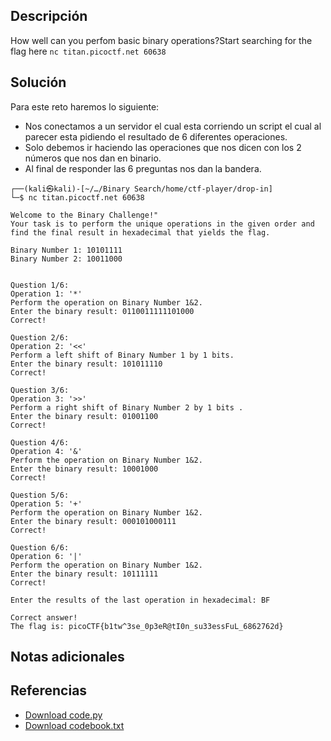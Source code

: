 ## **Descripción**
How well can you perfom basic binary operations?Start searching for the flag here `nc titan.picoctf.net 60638`
## **Solución** 
Para este reto haremos lo siguiente:
- Nos conectamos a un servidor el cual esta corriendo un script el cual al parecer esta pidiendo el resultado de 6 diferentes operaciones.
- Solo debemos ir haciendo las operaciones que nos dicen con los 2 números que nos dan en binario.
- Al final de responder las 6 preguntas nos dan la bandera.

```
┌──(kali㉿kali)-[~/…/Binary Search/home/ctf-player/drop-in]
└─$ nc titan.picoctf.net 60638

Welcome to the Binary Challenge!"
Your task is to perform the unique operations in the given order and find the final result in hexadecimal that yields the flag.

Binary Number 1: 10101111
Binary Number 2: 10011000


Question 1/6:
Operation 1: '*'
Perform the operation on Binary Number 1&2. 
Enter the binary result: 0110011111101000
Correct!

Question 2/6:
Operation 2: '<<'
Perform a left shift of Binary Number 1 by 1 bits.
Enter the binary result: 101011110
Correct!

Question 3/6:
Operation 3: '>>'
Perform a right shift of Binary Number 2 by 1 bits .
Enter the binary result: 01001100
Correct!

Question 4/6:
Operation 4: '&'
Perform the operation on Binary Number 1&2.
Enter the binary result: 10001000
Correct!

Question 5/6:
Operation 5: '+'
Perform the operation on Binary Number 1&2.
Enter the binary result: 000101000111
Correct!

Question 6/6:
Operation 6: '|'
Perform the operation on Binary Number 1&2.
Enter the binary result: 10111111 
Correct!

Enter the results of the last operation in hexadecimal: BF

Correct answer!
The flag is: picoCTF{b1tw^3se_0p3eR@tI0n_su33essFuL_6862762d}

```

## **Notas adicionales**


## **Referencias**
- [Download code.py](https://artifacts.picoctf.net/c/1/code.py)
- [Download codebook.txt](https://artifacts.picoctf.net/c/1/codebook.txt)
